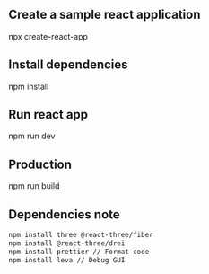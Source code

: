 ## Create a sample react application
npx create-react-app

## Install dependencies
npm install

## Run react app
npm run dev

## Production
npm run build

## Dependencies note
```bash
npm install three @react-three/fiber
npm install @react-three/drei
npm install prettier // Format code
npm install leva // Debug GUI
```